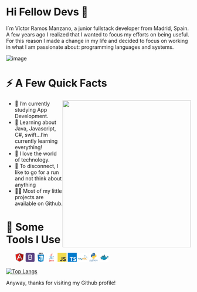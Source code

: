 # Hi Fellow Devs 👋

I´m Víctor Ramos Manzano, a junior fullstack developer from Madrid, Spain.
A few years ago I realized that I wanted to focus my efforts on being useful. For this reason I made a change in my life and decided to focus on working in what I am passionate about: programming languages and systems.

![image](https://user-images.githubusercontent.com/91912284/142745222-28d59ab5-6d6a-4525-af8f-5f27936c0ac2.png)

# ⚡️ A Few Quick Facts
<img align="right" src="https://cdn.estegrafico.com/images/web-development.gif" width="350" height="400" />
<ul>
<li>🔭 I’m currently studying App Development.</li>
<li>🧐 Learning about Java, Javascript, C#, swift...I’m currently learning everything!</li>
<li>📢 I love the world of technology.</li>
<li>📝 To disconnect, I like to go for a run and not think about anything</li>
<li>👨‍💻 Most of my little projects are available on Github.</li>
</ul>


# 🚀 Some Tools I Use
<ul>
<img src="https://raw.githubusercontent.com/devicons/devicon/master/icons/angularjs/angularjs-original.svg" alt="angular-js" width="25" height="25" />
<img src="https://raw.githubusercontent.com/devicons/devicon/master/icons/bootstrap/bootstrap-plain.svg" alt="bootstrap" width="25" height="25" />
<img src="https://raw.githubusercontent.com/devicons/devicon/master/icons/css3/css3-original-wordmark.svg" alt="css3" width="25" height="25" />
<img src="https://raw.githubusercontent.com/devicons/devicon/master/icons/java/java-original-wordmark.svg" alt="java" width="25" height="25" />
<img src="https://raw.githubusercontent.com/devicons/devicon/master/icons/javascript/javascript-original.svg" alt="javascript" width="25" height="25" />
<img src="https://raw.githubusercontent.com/devicons/devicon/master/icons/typescript/typescript-original.svg" alt="typescript" width="25" height="25" />
<img src="https://raw.githubusercontent.com/devicons/devicon/master/icons/mysql/mysql-original-wordmark.svg" alt="mysql" width="25" height="25" />
<img src="https://raw.githubusercontent.com/devicons/devicon/master/icons/python/python-original-wordmark.svg" alt="python" width="25" height="25" />
<img src="https://raw.githubusercontent.com/devicons/devicon/master/icons/docker/docker-original.svg" alt="Docker" width="25" height="25" />
</ul>

[![Top Langs](https://github-readme-stats.vercel.app/api/top-langs/?username=vramosm)](https://github.com/vramosm/github-readme-stats)


<p>Anyway, thanks for visiting my Github profile!</p>

